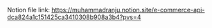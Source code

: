 Notion file link: https://muhammadranju.notion.site/e-commerce-api-dca824a1c151425ca3410308b908a3b4?pvs=4
